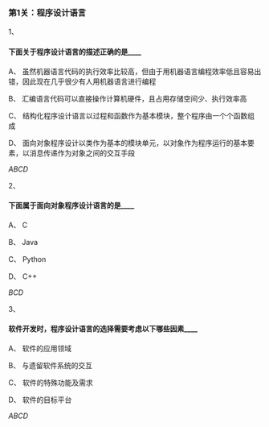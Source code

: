 ### 第1关：程序设计语言

1、

#### 下面关于程序设计语言的描述正确的是____


A、
虽然机器语言代码的执行效率比较高，但由于用机器语言编程效率低且容易出错，因此现在几乎很少有人用机器语言进行编程


B、
汇编语言代码可以直接操作计算机硬件，且占用存储空间少、执行效率高


C、
结构化程序设计语言以过程和函数作为基本模块，整个程序由一个个函数组成

D、
面向对象程序设计以类作为基本的模块单元，以对象作为程序运行的基本要素，以消息传递作为对象之间的交互手段

*ABCD*

2、

#### 下面属于面向对象程序设计语言的是____


A、
C


B、
Java


C、
Python

D、
C++

*BCD*

3、

#### 软件开发时，程序设计语言的选择需要考虑以下哪些因素____


A、
软件的应用领域


B、
与遗留软件系统的交互


C、
软件的特殊功能及需求

D、
软件的目标平台

*ABCD*